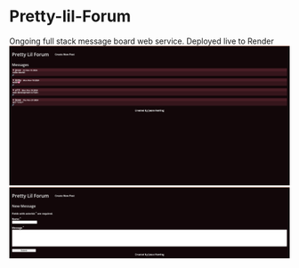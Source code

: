 # Pretty-lil-Forum
Ongoing full stack message board web service. Deployed live to Render
![Index page features navbar and message section](/public/preview.png)
![New messages form contains field for name and message body](/public/preview_form.png)

